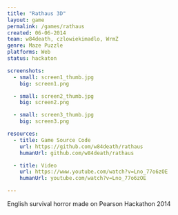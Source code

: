 ```yaml
---
title: "Rathaus 3D"
layout: game
permalink: /games/rathaus
created: 06-06-2014
team: w84death, czlowiekimadlo, WrmZ
genre: Maze Puzzle
platforms: Web
status: hackaton

screenshots:
  - small: screen1_thumb.jpg
    big: screen1.png

  - small: screen2_thumb.jpg
    big: screen2.png

  - small: screen3_thumb.jpg
    big: screen3.png

resources:
  - title: Game Source Code
    url: https://github.com/w84death/rathaus
    humanUrl: github.com/w84death/rathaus

  - title: Video
    url: https://www.youtube.com/watch?v=Lno_77o6zOE
    humanUrl: youtube.com/watch?v=Lno_77o6zOE

---
```


English survival horror made on Pearson Hackathon 2014
